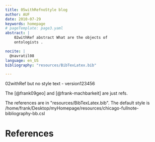 ```yaml
---
title: 05withRefnoStyle blog 
author: AUF
date: 2010-07-29
keywords: homepage
# pageTemplate: page3.yaml
abstract: |
    02withRef abstract What are the objects of
    ontologists .

nocite: |
  @navratil08
language: en_US
bibliography: "resources/BibTexLatex.bib"

---
```


02withRef but no style text - version123456
 
The [@frank09geo] and [@frank-machbarkeit] are just refs.

The references are in "resources/BibTexLatex.bib". 
The default style is /home/frank/Desktop/myHomepage/resources/chicago-fullnote-bibliography-bb.csl 

# References

